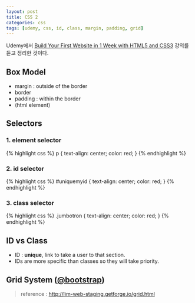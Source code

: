 ```yaml
---
layout: post
title: CSS 2
categories: css
tags: [udemy, css, id, class, margin, padding, grid]
---
```

<div class="message">Udemy에서 <a href="https://www.udemy.com/build-your-first-website-in-1-week/" target="_blank">Build Your First Website in 1 Week with HTML5 and CSS3</a> 강의를 듣고 정리한 것이다.</div>

## Box Model
- margin : outside of the border
- border
- padding : within the border
- (html element)

## Selectors

### 1. element selector
{% highlight css %}
p {
	text-align: center;
	color: red;
}
{% endhighlight %}

### 2. id selector
{% highlight css %}
#uniquemyid {
	text-align: center;
	color: red;
}
{% endhighlight %}

### 3. class selector
{% highlight css %}
.jumbotron {
	text-align: center;
	color: red;
}
{% endhighlight %}

## ID vs Class
- ID : **unique**, link to take a user to that section.
- IDs are more specific than classes so they will take priority.

## Grid System (<a href="http://getbootstrap.com/css/#grid-options" target="_blank">@bootstrap</a>)
> reference : <a href="http://lim-web-staging.getforge.io/grid.html" target="_blank">http://lim-web-staging.getforge.io/grid.html</a>
 